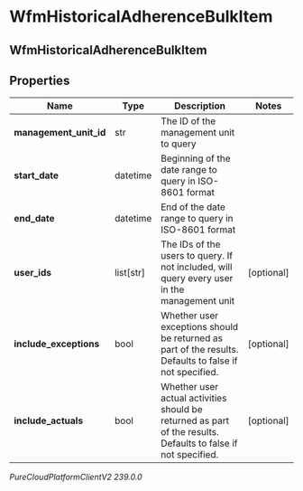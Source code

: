 # WfmHistoricalAdherenceBulkItem

## WfmHistoricalAdherenceBulkItem

## Properties

|Name | Type | Description | Notes|
|------------ | ------------- | ------------- | -------------|
| **management_unit_id** | str | The ID of the management unit to query | |
| **start_date** | datetime | Beginning of the date range to query in ISO-8601 format | |
| **end_date** | datetime | End of the date range to query in ISO-8601 format | |
| **user_ids** | list[str] | The IDs of the users to query. If not included, will query every user in the management unit | [optional] |
| **include_exceptions** | bool | Whether user exceptions should be returned as part of the results. Defaults to false if not specified. | [optional] |
| **include_actuals** | bool | Whether user actual activities should be returned as part of the results. Defaults to false if not specified. | [optional] |



_PureCloudPlatformClientV2 239.0.0_
